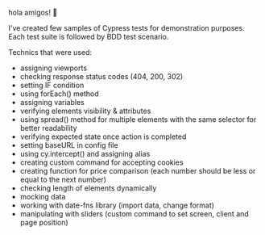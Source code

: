 hola amigos! 👋

I've created few samples of Cypress tests for demonstration purposes. Each test suite is followed by BDD test scenario. 

Technics that were used: 
- assigning viewports
- checking response status codes (404, 200, 302)
- setting IF condition
- using forEach() method
- assigning variables
- verifying elements visibility & attributes
- using spread() method for multiple elements with the same selector for better readability
- verifying expected state once action is completed
- setting baseURL in config file
- using cy.intercept() and assigning alias
- creating custom command for accepting cookies
- creating function for price comparison (each number should be less or equal to the next number)
- checking length of elements dynamically
- mocking data
- working with date-fns library (import data, change format)
- manipulating with sliders (custom command to set screen, client and page position)
